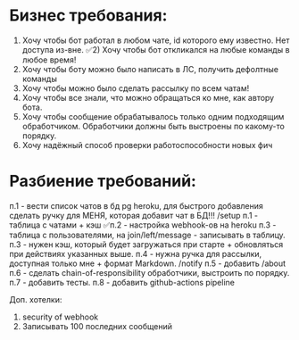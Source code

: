 # Бизнес требования:
1) Хочу чтобы бот работал в любом чате, id которого ему известно. Нет доступа из-вне. 
✅2) Хочу чтобы бот откликался на любые команды в любое время!
3) Хочу чтобы боту можно было написать в ЛС, получить дефолтные команды
4) Хочу чтобы можно было сделать рассылку по всем чатам!
5) Хочу чтобы все знали, что можно обращаться ко мне, как автору бота.
6) Хочу чтобы сообщение обрабатывалось только одним подходящим обработчиком. Обработчики должны быть выстроены по какому-то порядку.
7) Хочу надёжный способ проверки работоспособности новых фич

# Разбиение требований:
п.1 - вести список чатов в бд pg heroku, для быстрого добавления сделать ручку для МЕНЯ, которая добавит чат в БД!!! /setup
п.1 - таблица с чатами + кэш
✅п.2 - настройка webhook-ов на heroku
п.3 - таблица с пользователями, на join/left/message - записывать в таблицу.
п.3 - нужен кэш, который будет загружаться при старте + обновляться при действиях указанных выше.
п.4 - нужна ручка для рассылки, доступная только мне + формат Markdown. /notify
п.5 - добавить /about
п.6 - сделать chain-of-responsibility обработчики, выстроить по порядку.
п.7 - добавить тесты.
п.8 - добавить github-actions pipeline


Доп. хотелки:
1) security of webhook
2) Записывать 100 последних сообщений